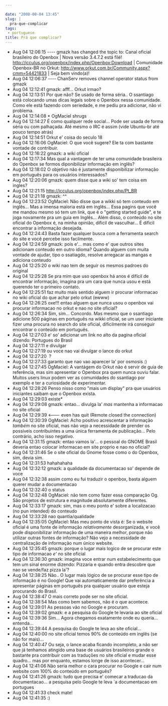 ```yaml
---

date: "2008-08-04 13:45"
slug: |
  pra-que-complicar
tags:
 - portuguese
title: Prá que complicar?
---
```


-   Aug 04 12:06:15 ---- gmazk has changed the topic to: Canal oficial
    brasileiro do Openbox \| Nova versão 3.4.7.2 está filé!
    <http://icculus.org/openbox/index.php/Openbox:Download> \|
    Comunidade Openbox-BR no Orkut:
    <http://www.orkut.com.br/Community.aspx?cmm=54421833> \| Seja bem
    vindo(a)! 
-   Aug 04 12:06:37 ---- ChanServ removes channel operator status from
    gmazk
-   Aug 04 12:12:41 gmazk: afff... Orkut irmao? 
-   Aug 04 12:13:51 Por que não? Se usado de forma séria.. O ssantiago
    está colocando umas dicas legais sobre o Openbox nessa comunidade.
    Como ele está fazendo com seriedade, e me pediu pra adicionar, não
    vi problema. 
-   Aug 04 12:14:08 \* OgMaciel shrugs 
-   Aug 04 12:14:27 É como qualquer rede social... Pode ser usada de
    forma séria ou com palhaçada. Até mesmo o IRC é assim (vide
    Ubuntu-br até pouco tempo atrás) 
-   Aug 04 12:14:51 Orkut e' coisa do seculo 18 
-   Aug 04 12:16:06 OgMaciel: O que você sugere? Ele ta com bastante
    vontade de contribuir. 
-   Aug 04 12:16:22 gmazk: a wiki oficial 
-   Aug 04 12:17:34 Mas qual a vantagem de ter uma comunidade brasileira
    do Openbox se formos diponibilizar informação em inglês? 
-   Aug 04 12:18:02 O objetivo não é justamente disponibilizar
    informação em português para os usuários interessados? 
-   Aug 04 12:20:06 gmazk: quem disse que a wiki so' tem coisa em
    ingles? 
-   Aug 04 12:21:15 <http://icculus.org/openbox/index.php/Pt_BR> 
-   Aug 04 12:21:18 gmazk: \^\^ 
-   Aug 04 12:23:52 OgMaciel: Não disse que a wikki só tem conteudo em
    inglês... Mas a imensa maioria está em inglês... Essa pagins que
    você me mandou mesmo só tem um link, que é o "getting started
    guide", e te joga novamente pra um guia em Inglês... Além disso, o
    conteúdo no site oficial do Openbox é, na minha opinião, dificil de
    vasculhar... É dificil encontrar a informação desejada. 
-   Aug 04 12:24:43 Basta fazer qualquer busca com a ferramenta search
    do site e você percebe isso facilmente. 
-   Aug 04 12:24:59 gmazk: pois e'... mas como e' que outros sites
    adicionam conteudo em outro idioma? Quando alguem com muita vontade
    de ajudar, tipo o ssatiagdo, resolve arregacar as mangas e adiciona
    conteudo 
-   Aug 04 12:25:20 o wiki nao tem de seguir os mesmos padroes do
    original 
-   Aug 04 12:25:28 Se pra mim que uso openbox há anos é difícil de
    encontrar informação, imagina pra um cara que nunca usou e está
    querendo ter o primeiro contato. 
-   Aug 04 12:25:51 faz muito mais sentido alguem ir procurar informacao
    no wiki oficial do que achar pelo orkut (ewww) 
-   Aug 04 12:26:25 oxe!!! entao alguem que nunca usou o openbox vai
    procurar informacao no orkut e nao no site oficial? 
-   Aug 04 12:26:34 Sim, sim... Concordo. Mas mesmo que o ssantiago
    adicione 500 páginas em português na wikki oficial, se um user
    iniciante fizer uma procura no search do site oficial, dificilmente
    irá conseguir encontrar o conteúdo em português. 
-   Aug 04 12:27:03 e' so' adicionar um link no alto da pagina oficial
    dizendo: Portugues do Brasil 
-   Aug 04 12:27:11 e divulgar 
-   Aug 04 12:27:19 ou voce nao vai divulgar o lance do orkut 
-   Aug 04 12:27:20  ? 
-   Aug 04 12:27:33 garanto que nao vao aparecer la' por osmosis :) 
-   Aug 04 12:27:45 OgMaciel: A vantágem do Orkut não é servir de guia
    de referência, mas sim apresentar o Openbox pra quem nunca ouviu
    falar. Muitos users linux podem ver as comunidades do ssantiago por
    exemplo e ter a curiosidade de experimentar. 
-   Aug 04 12:28:26 Penso nisso como "mais um display" pra que usuários
    iniciantes saibam que o Openbox exista. 
-   Aug 04 12:29:03 existe\* 
-   Aug 04 12:29:08 gmazk: entao... divulga la' *mas* mantenha a
    informacao no site oficial 
-   Aug 04 12:29:39 \<--- even has quit (Remote closed the connection) 
-   Aug 04 12:30:39 OgMaciel: Acho positivo acrescentar a informação
    *também* no site oficial, mas não vejo a necessidade de prender os
    possíveis contribuintes a uma única ferramenta de publicação... Pelo
    contrário, acho isso negativo. 
-   Aug 04 12:31:15 gmazk: entao vamos la'... o pessoal do GNOME Brasil
    deveria entao colocar informacao em site proprio e nao no oficial? 
-   Aug 04 12:31:46 Se o site oficial do Gnome fosse como o do Openbox,
    sim, devia sim. 
-   Aug 04 12:31:53 hahahahaha 
-   Aug 04 12:32:12 gmazk: a qualidade da documentacao so' depende de
    voce 
-   Aug 04 12:32:38 assim como eu fui traduzir o openbox, basta alguem
    querer mudar a documentacao 
-   Aug 04 12:32:40 o status 
-   Aug 04 12:32:48 OgMaciel: não tem como fazer essa comparação Og. São
    projetos de estrutura e magnitude absolutamente diferentes. 
-   Aug 04 12:33:17 gmazk: sim, mas o meu ponto e' sobre a localizacao
    (no pun intended) do conteudo 
-   Aug 04 12:33:28 nao quantia/qualidade 
-   Aug 04 12:35:05 OgMaciel: Mas meu ponto de vista é: Se o website
    oficial é uma fonte de informação *relativamente* desorganizada, e
    você pode disponibilizar informação de uma maneira melhor, porque
    não utilizar outras fontes de informação? Não vejo a necessidade de
    centralização de informação num único website. 
-   Aug 04 12:35:45 gmazk: porque o lugar mais logico de se procurar
    este tipo de informacao *e'* no site oficial 
-   Aug 04 12:36:30 gmazk: imagina voce entrar num estabelecimento que
    tem um sinal enorme dizendo: Pizzaria e quando entra descobre que
    nao se vende/faz pizza la'? 
-   Aug 04 12:38:25 Não.. O lugar mais lógico de se procurar esse tipo
    de informação é no Google! Que vai automaticamente dar preferência a
    apresentar páginas em português pra qualquer usuário que esteja
    procurando do Brasil. 
-   Aug 04 12:38:47 O mais correto pode ser no site oficial. 
-   Aug 04 12:38:54 Mas como bem sabemos, não é o que acontece. 
-   Aug 04 12:39:01 As pessoas vão no Google e procuram. 
-   Aug 04 12:39:02 gmazk: e a pesquisa do Google te levaria ao site
    oficial 
-   Aug 04 12:39:36 Sim... Agora chegamos exatamente onde eu queria...
    entenda... 
-   Aug 04 12:39:44 A pesquisa do Google te leva ao site oficial... 
-   Aug 04 12:40:00 no site oficial temos 90% de conteúdo em inglês (se
    não for mais)... 
-   Aug 04 12:40:47 Ou seja, o lance acaba ficando incompleto, a não ser
    que já tenhamos atingido uma base de usuários brasileiros grande o
    bastante pra contribuir com as traduções no site oficial e mudar
    esse quadro... mas por enquanto, estamos longe de isso acontecer... 
-   Aug 04 12:41:06 Não seria melhor o cara procurar no Google e cair
    num website com 100% do conteúdo em português? 
-   Aug 04 12:41:26 gmazk: tudo que precisa e' comecar a traducao da
    documentacao... a pesquisa pelo Google te leva \`a documentacao em
    portugues 
-   Aug 04 12:41:33 check mate! 
-   Aug 04 12:41:35 :)
